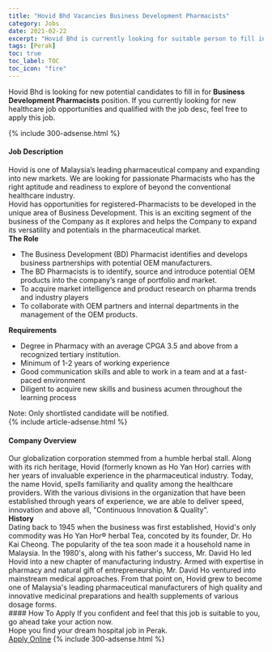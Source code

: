 ```yaml
---
title: "Hovid Bhd Vacancies Business Development Pharmacists" 
category: Jobs 
date: 2021-02-22 
excerpt: "Hovid Bhd is currently looking for suitable person to fill in the Business Development Pharmacists which positioned at Perak" 
tags: [Perak] 
toc: true 
toc_label: TOC 
toc_icon: "fire" 
--- 
```


<p>Hovid Bhd is looking for new potential candidates to fill in for <b>Business Development Pharmacists</b> position. If you currently looking for new healthcare job opportunities and qualified with the job desc, feel free to apply this job.
</p>{% include 300-adsense.html %} 
<div><div><h4>Job Description</h4></div><div><div><span><div><div><div>Hovid is one of Malaysia&#8217;s leading pharmaceutical company and expanding into new markets. We are looking for passionate Pharmacists who has the right aptitude and readiness to explore of beyond the conventional healthcare industry.</div><div>Hovid has opportunities for registered-Pharmacists to be developed in the unique area of Business Development. This is an exciting segment of the business of the Company as it explores and helps the Company to expand its versatility and potentials in the pharmaceutical market.</div><div><strong>The Role</strong></div><ul><li>The Business Development (BD) Pharmacist identifies and develops business partnerships with potential OEM manufacturers.</li><li>The BD Pharmacists is to identify, source and introduce potential OEM products into the company&#8217;s range of portfolio and market.</li><li>To acquire market intelligence and product research on pharma trends and industry players</li><li>To collaborate with OEM partners and internal departments in the management of the OEM products.</li></ul><strong>Requirements</strong><ul><li>Degree in Pharmacy with an average CPGA 3.5 and above from a recognized tertiary institution.</li><li>Minimum of 1-2 years of working experience</li><li>Good communication skills and able to work in a team and at a fast-paced environment</li><li>Diligent to acquire new skills and business acumen throughout the learning process</li></ul><div>Note: Only shortlisted candidate will be notified.</div></div></div></span></div></div></div> 
{% include article-adsense.html %} 
<div><div><h4>Company Overview</h4></div><div><div><span><div><div>
	Our globalization corporation stemmed from a humble herbal stall. Along with its rich heritage, Hovid (formerly known as Ho Yan Hor) carries with her years of invaluable experience in the pharmaceutical industry. Today, the name Hovid, spells familiarity and quality among the healthcare providers. With the various divisions in the organization that have been established through years of experience, we are able to deliver speed, innovation and above all, "Continuous Innovation &amp; Quality".</div>
<div>
<strong>History</strong></div>
<div>
	Dating back to 1945 when the business was first established, Hovid's only commodity was Ho Yan Hor&#174; herbal Tea, concoted by its founder, Dr. Ho Kai Cheong. The popularity of the tea soon made it a household name in Malaysia. In the 1980's, along with his father's success, Mr. David Ho led Hovid into a new chapter of manufacturing industry. Armed with expertise in pharmacy and natural gift of entrepreneurship, Mr. David Ho ventured into mainstream medical approaches. From that point on, Hovid grew to become one of Malaysia's leading pharmaceutical manufacturers of high quality and innovative medicinal preparations and health supplements of various dosage forms.</div></div></span></div></div></div> 
#### How To Apply 
If you confident and feel that this job is suitable to you, go ahead take your action now. <br/> 
Hope you find your dream hospital job in Perak. <br/> 
<a href="https://www.jobstreet.com.my/en/job/business-development-pharmacists-4487026?jobId=jobstreet-my-job-4487026" class="btn btn--warning" target="_blank" rel="nofollow noopenner">Apply Online</a> 
{% include 300-adsense.html %} 